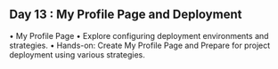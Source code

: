 ## Day 13 : My Profile Page and Deployment
• My Profile Page
• Explore configuring deployment environments and strategies.
• Hands-on: Create My Profile Page and Prepare for project deployment using various strategies.